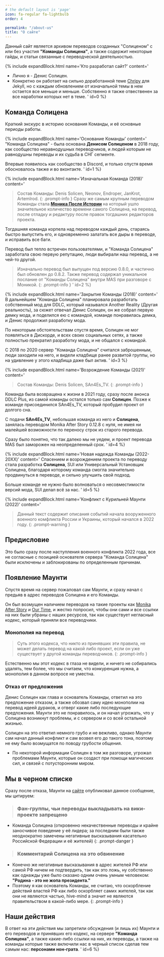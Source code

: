 ```yaml
---
# the default layout is 'page'
icon: fa-regular fa-lightbulb
order: 4

permalink: "/about-us"
title: "О сайте"
---
```


Данный сайт является архивом переводов созданных "Солиценом" с или без участия **"Команды Солицена"**, а также содержит некоторые гайды, и статьи связанные с переводческой деятельностью.

{% include expandBlock.html name='Кто разработал сайт?' content='
* Лично я - Денис Солицен.
* Конкретно он работает на сильно доработанной теме [Chripy](https://github.com/cotes2020/jekyll-theme-chirpy) для Jekyll, но с каждым обновлением от изначальной темы в нем остается все меньше и меньше. Собственно я также отвественен за все наработки которых нет в теме.
' id=0 %}

## Команда Солицена
Краткий экскурс в историю основания Команды, и её основные периоды работы.

{% include expandBlock.html name='Основание Команды' content='
"Команда Солицена" - была основана **Денисом Солиценом** в 2018 году, как сообщество неравнодушных переводчиков, и людей которым не равнодушны переводы и их судьба в СНГ сегменте. 

Впервые появилось как сообщество в Discord, и только спустя время обосновалось также и во вконтакте.
' id=1 %}

{% include expandBlock.html name='Изначальная Команда (2018)' content='
> Состав Команды: Denis Solicen, Neonov, Endroper, JanKrot, ArtemIrod.
{: .prompt-info }
Сразу же самым крупным переводом Команды стала [**Моника После Истории**](https://github.com/DenisSolicen/MAS-Russifier) на который ушло значительное количество времени самого Солицена, на перевод, после отладку и редактуру после правок тогдашних редакторов проекта. 

Тогдашняя команда корпела над переводом каждый день, стараясь быстро выпустить его, и одновременно залатать все дыры в переводе, и исправить все баги.

Перевод был тепло встречен пользователями, и "Команда Солицена" заработала свою первую репутацию, люди выбирали наш перевод, а не чей-то другой. 

> Изначально перевод был выпущен под версию 0.8.0, и частично был обновлен до 0.8.2. Также перевод содержал уникальное послание от "Команды Солицена" внутри MAS при разговоре с Моникой.
{: .prompt-info }
' id=2 %}

{% include expandBlock.html name='Закрытие Команды (2018)' content='
В дальнейшем "Команда Солицена" планировала разработать собственный мод для DDLC, который назывался Another Reality (Другая реальность), за сюжет отвечал Денис Солицен, он же собрал первую демку мода, и поделился ею с командой, команде понравилась демка, и Денис продолжил разработку мода. 

По некоторым обстоятельствам спустя время, Солицен не мог появляться в Дискорде, и всех своих социальных сетях, а также полностью прекратил разработку мода, и не общался с командой.

С 2018 по 2020 сервер "Команда Солицена" считался заброшенным, люди заходили на него, и видели кладбище ранее развитой группы, но на удивление у этого кладбища даже был актив.
' id=3 %}

{% include expandBlock.html name='Возрождение Команды (2021)' content='
> Состав Команды: Denis Solicen, SAn4Es_TV.
{: .prompt-info }

Команда была возвращена к жизни в 2021 году, сразу после анонса DDLC Plus, из самой команды остался только сам **Солицен**. Позже к команде присоединился SAn4Es_TV, который пробудил проект от долгого сна. 

С подачи **SAn4Es_TV**, небольшая команда из него и **Солицена**, занялась переводом Monika After Story 0.12.8 с нуля, не имея ни малейшей возможности по переносу строк из старого перевода.

Сразу было понятно, что так далеко мы не уедем, и проект перевода MAS был заморожен на неопределенный срок.
' id=4 %}

{% include expandBlock.html name='Новая надежда Команды (2022-20XX)' content='
Спасением и возрождением проекта по переводу стала разработка **Солицена**, SUI или Универсальный Установщик Солицена, благодаря которому команда смогла значительно продвинуться в переводе, и сильно улучшить свой подход. 

Больше команде не нужно было волноваться о несовместимости версий мода, SUI делал всё за нас.
' id=5 %}

{% include expandBlock.html name='Конфликт с Курильней Маунти (2022)' content='
> Данный текст содержит описания событий начала вооруженного военного комфликта России и Украины, который начался в 2022 году.
{: .prompt-warning }
## Предисловие
Это было сразу после наступления военного конфликта 2022 года, все не согласные с позицией основателя сервера "Команда Солицена"
были исключены и заблокированы по определенным причинам.

## Появление Маунти
Спустя время на сервер пожаловал сам Маунти, и сразу начал с предьяв в адрес переводов Солицена и его Команды.

Он был возмущен наличием переводов на такие проекты как [Monika After Story](https://solicen.ru/monikaafterstory) и [Our Time](https://solicen.ru/our-time), и жестко попросил, чтобы они сами и все ссылки на них были убраны с наших ресурсов, так как существует негласный кодекс, который приняли все переводчики.

### Монополия на перевод
> Суть этого кодекса, что никто из принявших эти правила, не может делать перевод на какой либо проект, если он уже существует у другой команды переводчиков.
{: .prompt-info }

Естественно мы этот кодекс в глаза не видели, и ничего не собирались удалять, тем более, что мы считаем, что конкуренция нужна, а монополия в данном вопросе не уместна.

### Отказ от предложения
Денис Солицен как глава и основатель Команды, ответил на это предложение отказом, а также обозвал саму идею монополии на перевод идеей дураков, и отверг какие либо последующие предложения.
Маунти это не понравилось, и он начал угрожать, что у Солицена возникнут проблемы, и с сервером и со всей остальной жизнью.

Солицен на это ответил немного грубо и не вежливо, однако Маунти сам начал данный конфликт и сам возвел его до такого тона, поэтому не ему было возмущатся по поводу грубости общения.
* По некоторой информации Солицен в том же разговоре, угрожал проблемами Маунти, которые он создаст при помощи магических сил, и связей с потусторонним миром.

## Мы в черном списке
Сразу после отказа, Маунти на [сайте](https://wiki-rgsr.ffsb.ru/%D0%A4%D0%B0%D0%BD%D0%B0%D1%82%D1%81%D0%BA%D0%B8%D0%B5_%D0%BF%D0%B5%D1%80%D0%B5%D0%B2%D0%BE%D0%B4%D1%8B_%D0%B8_%D0%BF%D0%B5%D1%80%D0%B5%D0%B2%D0%BE%D0%B4%D1%87%D0%B8%D0%BA%D0%B8:%D0%9F%D0%BE%D0%BB%D0%BE%D0%B6%D0%B5%D0%BD%D0%B8%D0%B5_%D0%BE_%D1%84%D0%B0%D0%BD-%D0%B3%D1%80%D1%83%D0%BF%D0%BF%D0%B0%D1%85)  опубликовал данное сообщение, мы цитируем:

> ### Фан-группы, чьи переводы выкладывать на вики-проекте запрещено
* Команда Солицена (откровенно некачественные переводы и крайне заносчивое поведение у её лидера; за последним были также неоднократно замечены негативные высказывания касательно Российской Федерации и её жителей)
{: .prompt-danger }

> ### Комментарий Солицена на это обвинение
* Конечно же негативные высказывания в адрес жителей РФ или самой РФ ничем не подтвердить, так как это ложь, ну собственно как однажды уже было сказано одним очень умным человеком: **"Родина - это не жопа президента."** 
* Поэтому я как основатель Команды, не считаю, что оскорбление действий властей РФ как либо оскорбляет самих жителей, так как они не являются частью, hive-mind а значит не являются правительством в какой-либо мере.
{: .prompt-info }

## Наши действия
В ответ на эти действия мы запретили обсуждения (и лишь их) Маунти и его переводов и принявших его кодекс, на сервере **"Команда Солицена"**, а также какие-либо ссылки на них, их переводы, а также на команды которые также включили нас в черный список сделав тем самым нас: **персонами нон-грата**.
' id=6 %}
